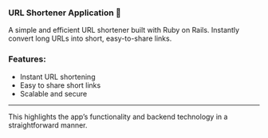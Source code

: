 ### URL Shortener Application 🔗

A simple and efficient URL shortener built with Ruby on Rails. Instantly convert long URLs into short, easy-to-share links.

### Features:
- Instant URL shortening
- Easy to share short links
- Scalable and secure

---

This highlights the app’s functionality and backend technology in a straightforward manner.
